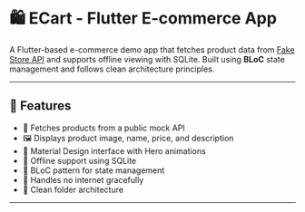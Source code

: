 # 🛍️ ECart - Flutter E-commerce App

A Flutter-based e-commerce demo app that fetches product data from [Fake Store API](https://fakestoreapi.com/) and supports offline viewing with SQLite. Built using **BLoC** state management and follows clean architecture principles.

---

## 🚀 Features

- 🔄 Fetches products from a public mock API
- 🖼 Displays product image, name, price, and description
- 📱 Material Design interface with Hero animations
- 📴 Offline support using SQLite
- 🧠 BLoC pattern for state management
- 📶 Handles no internet gracefully
- 🧹 Clean folder architecture

---
